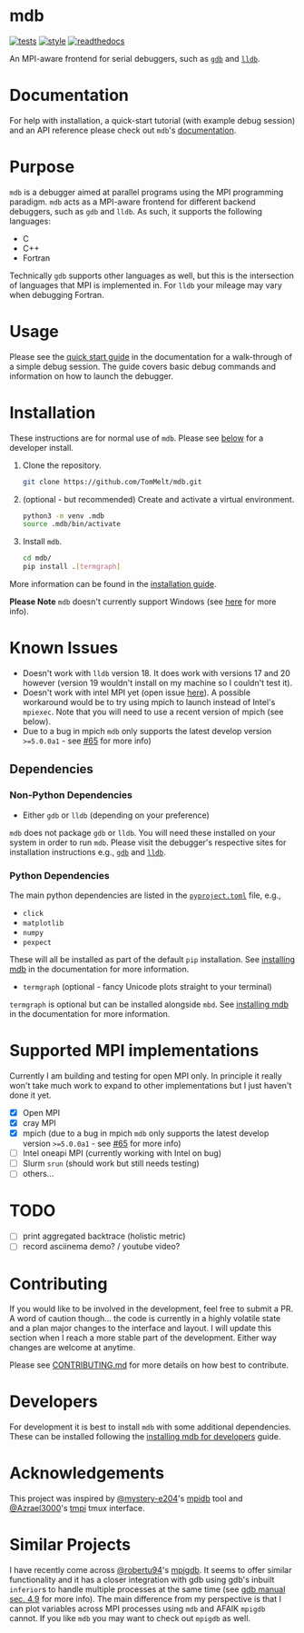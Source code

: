 # mdb

[![tests](https://github.com/TomMelt/mdb/actions/workflows/tests.yml/badge.svg)](https://github.com/TomMelt/mdb/actions/workflows/tests.yml)
[![style](https://github.com/TomMelt/mdb/actions/workflows/code-validation.yml/badge.svg?branch=main)](https://github.com/TomMelt/mdb/actions/workflows/code-validation.yml)
[![readthedocs](https://readthedocs.org/projects/mdb/badge/?version=latest)](https://mdb.readthedocs.io/en/latest/?badge=latest)

An MPI-aware frontend for serial debuggers, such as [`gdb`](https://www.sourceware.org/gdb/) and [`lldb`](https://lldb.llvm.org).

# Documentation

For help with installation, a quick-start tutorial (with example debug session) and an API reference please check out `mdb`'s
[documentation](https://mdb.readthedocs.io/en/latest/).

# Purpose

`mdb` is a debugger aimed at parallel programs using the MPI programming paradigm. `mdb` acts as a MPI-aware frontend for
different backend debuggers, such as `gdb` and `lldb`. As such, it supports the following languages:

* C
* C++
* Fortran

Technically `gdb` supports other languages as well, but this is the intersection of languages that MPI is implemented in. For
`lldb` your mileage may vary when debugging Fortran.

# Usage

Please see the [quick start guide](https://mdb.readthedocs.io/en/latest/quick-start.html#quick-start) in the documentation for a
walk-through of a simple debug session. The guide covers basic debug commands and information on how to launch the debugger.

# Installation

These instructions are for normal use of `mdb`. Please see [below](#Developers) for a developer install.

1. Clone the repository.

    ```bash
    git clone https://github.com/TomMelt/mdb.git
    ```

2. (optional - but recommended) Create and activate a virtual environment.

    ```bash
    python3 -m venv .mdb
    source .mdb/bin/activate
    ```

3. Install `mdb`.

    ```bash
    cd mdb/
    pip install .[termgraph]
    ```

More information can be found in the [installation
guide](https://mdb.readthedocs.io/en/latest/installation.html#installing-mdb).

**Please Note** `mdb` doesn't currently support Windows (see
[here](https://mdb.readthedocs.io/en/latest/installation.html#windows-support) for more info).

# Known Issues

* Doesn't work with `lldb` version 18. It does work with versions 17 and 20 however (version 19 wouldn't install on my machine so
  I couldn't test it).
* Doesn't work with intel MPI yet (open issue
  [here](https://community.intel.com/t5/Intel-MPI-Library/Issue-when-using-intel-MPI-through-my-debugger-mdb/m-p/1663320#M12060)).
  A possible workaround would be to try using mpich to launch instead of Intel's `mpiexec`. Note that you will need to use a
  recent version of mpich (see below).
* Due to a bug in mpich `mdb` only supports the latest develop version `>=5.0.0a1` - see [#65](https://github.com/TomMelt/mdb/issues/65) for more info)

## Dependencies

### Non-Python Dependencies

* Either `gdb` or `lldb` (depending on your preference)

`mdb` does not package `gdb` or `lldb`. You will need these installed on your system in order to run `mdb`. Please visit
the debugger's respective sites for installation instructions e.g., [`gdb`](https://sourceware.org/gdb/) and
[`lldb`](https://lldb.llvm.org/resources/build.html).

### Python Dependencies

The main python dependencies are listed in the [`pyproject.toml`](pyproject.toml) file, e.g.,

* `click`
* `matplotlib`
* `numpy`
* `pexpect`

These will all be installed as part of the default `pip` installation. See [installing
mdb](https://mdb.readthedocs.io/en/latest/installation.html#installing-mdb) in the documentation for more information.

* `termgraph` (optional - fancy Unicode plots straight to your terminal)

`termgraph` is optional but can be installed alongside `mbd`. See [installing
mdb](https://mdb.readthedocs.io/en/latest/installation.html#installing-mdb) in the documentation for more information.

# Supported MPI implementations

Currently I am building and testing for open MPI only. In principle it really won't take much work to expand to other
implementations but I just haven't done it yet.

- [x] Open MPI
- [x] cray MPI
- [x] mpich (due to a bug in mpich `mdb` only supports the latest develop version `>=5.0.0a1` - see
  [#65](https://github.com/TomMelt/mdb/issues/65) for more info)
- [ ] Intel oneapi MPI (currently working with Intel on bug)
- [ ] Slurm `srun` (should work but still needs testing)
- [ ] others...

# TODO

- [ ] print aggregated backtrace (holistic metric)
- [ ] record asciinema demo? / youtube video?

# Contributing

If you would like to be involved in the development, feel free to submit a PR. A word of caution though... the code is currently
in a highly volatile state and a plan major changes to the interface and layout. I will update this section when I reach a more
stable part of the development. Either way changes are welcome at anytime.

Please see [CONTRIBUTING.md](CONTRIBUTING.md) for more details on how best to contribute.

# Developers

For development it is best to install `mdb` with some additional dependencies. These can be installed following the [installing
mdb for developers](https://mdb.readthedocs.io/en/latest/installation.html#for-developers) guide.

# Acknowledgements

This project was inspired by [@mystery-e204](https://github.com/mystery-e204)'s [mpidb](https://github.com/mystery-e204/mpidb)
tool and [@Azrael3000](https://github.com/Azrael3000)'s [tmpi](https://github.com/Azrael3000/tmpi) tmux interface.

# Similar Projects

I have recently come across [@robertu94](https://github.com/robertu94)'s [mpigdb](https://github.com/robertu94/mpigdb). It
seems to offer similar functionality
and it has a closer integration with gdb using gdb's inbuilt `inferior`s to handle multiple processes at the same time (see
[gdb manual sec. 4.9](https://sourceware.org/gdb/current/onlinedocs/gdb.html/Inferiors-Connections-and-Programs.html#Inferiors-Connections-and-Programs)
for more info). The main difference from my perspective is that I can plot variables across MPI processes using `mdb` and AFAIK
`mpigdb` cannot. If you like `mdb` you may want to check out `mpigdb` as well.
